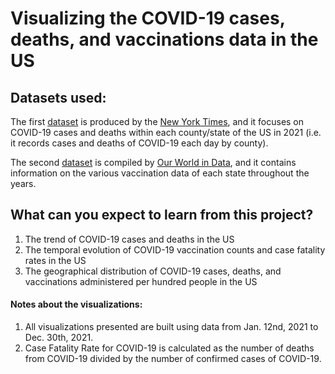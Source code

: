 # Visualizing the COVID-19 cases, deaths, and vaccinations data in the US

## Datasets used:
The first [dataset](https://github.com/nytimes/covid-19-data/blob/master/us-counties-2021.csv) is produced by the [New York Times](https://www.nytimes.com/), and it focuses on COVID-19 cases and deaths within each county/state of the US in 2021 (i.e. it records cases and deaths of COVID-19 each day by county). 

The second [dataset](https://github.com/owid/covid-19-data/blob/master/public/data/vaccinations/us_state_vaccinations.csv) is compiled by [Our World in Data](https://ourworldindata.org/), and it contains information on the various vaccination data of each state throughout the years. 

## What can you expect to learn from this project?

1. The trend of COVID-19 cases and deaths in the US
2. The temporal evolution of COVID-19 vaccination counts and case fatality rates in the US
3. The geographical distribution of COVID-19 cases, deaths, and vaccinations administered per hundred people in the US

#### Notes about the visualizations: 
1. All visualizations presented are built using data from Jan. 12nd, 2021 to Dec. 30th, 2021.
2. Case Fatality Rate for COVID-19 is calculated as the number of deaths from COVID-19 divided by the number of confirmed cases of COVID-19.

